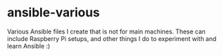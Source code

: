 # ansible-various
Various Ansible files I create that is not for main machines. These can include Raspberry Pi setups, and other things I do to experiment with and learn Ansible :) 
